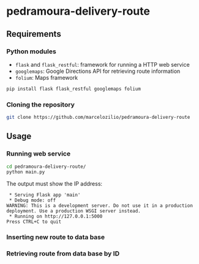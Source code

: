 # pedramoura-delivery-route

## Requirements
### Python modules
* ``flask`` and ``flask_restful``: framework for running a HTTP web service
* ``googlemaps``: Google Directions API for retrieving route information
* ``folium``: Maps framework
```bash
pip install flask flask_restful googlemaps folium
```

### Cloning the repository
```bash
git clone https://github.com/marcelozilio/pedramoura-delivery-route
```

## Usage
### Running web service
```bash
cd pedramoura-delivery-route/
python main.py
```
The output must show the IP address:
```console
 * Serving Flask app 'main'
 * Debug mode: off
WARNING: This is a development server. Do not use it in a production deployment. Use a production WSGI server instead.
 * Running on http://127.0.0.1:5000
Press CTRL+C to quit
```

### Inserting new route to data base





### Retrieving route from data base by ID




